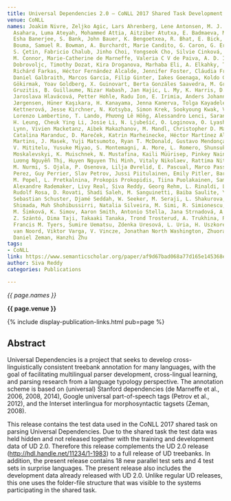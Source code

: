 ```yaml
---
title: Universal Dependencies 2.0 – CoNLL 2017 Shared Task Development and Test Data
venue: CoNLL
names: Joakim Nivre, Zeljko Agic, Lars Ahrenberg, Lene Antonsen, M. J. Aranzabe, Masayuki
  Asahara, Luma Ateyah, Mohammed Attia, Aitziber Atutxa, E. Badmaeva, Miguel Ballesteros,
  Esha Banerjee, S. Bank, John Bauer, K. Bengoetxea, R. Bhat, E. Bick, C. Bosco, G.
  Bouma, Samuel R. Bowman, A. Burchardt, Marie Candito, G. Caron, G. Eryigit, G. Celano,
  S. Çetin, Fabricio Chalub, Jinho Choi, Yongseok Cho, Silvie Cinková, Çagri Çöltekin,
  M. Connor, Marie-Catherine de Marneffe, Valeria C V de Paiva, A. D. Ilarraza, Kaja
  Dobrovoljc, Timothy Dozat, Kira Droganova, Marhaba Eli, A. Elkahky, T. Erjavec,
  Richárd Farkas, Héctor Fernández Alcalde, Jennifer Foster, Cláudia Freitas, K. Gajdošová,
  Daniel Galbraith, Marcos Garcia, Filip Ginter, Iakes Goenaga, Koldo Gojenola, Memduh
  Gökirmak, Yoav Goldberg, X. Guinovart, Berta Gonzáles Saavedra, M. Grioni, Normunds
  Gruzitis, B. Guillaume, Nizar Habash, Jan Hajic, L. My, K. Harris, D. Haug, B. Hladká,
  Jaroslava Hlavácová, Petter Hohle, Radu Ion, E. Irimia, Anders Johannsen, Fredrik
  Jørgensen, Hüner Kaşıkara, H. Kanayama, Jenna Kanerva, Tolga Kayadelen, Václava
  Kettnerová, Jesse Kirchner, N. Kotsyba, Simon Krek, Sookyoung Kwak, Veronika Laippala,
  Lorenzo Lambertino, T. Lando, Phương Lê Hồng, Alessandro Lenci, Saran Lertpradit,
  H. Leung, Cheuk Ying Li, Josie Li, N. Ljubešić, O. Loginova, O. Lyashevskaya, Teresa
  Lynn, Vivien Macketanz, Aibek Makazhanov, M. Mandl, Christopher D. Manning, R. Manurung,
  Catalina Maranduc, D. Mareček, Katrin Marheinecke, Héctor Martínez Alonso, André
  Martins, J. Masek, Yuji Matsumoto, Ryan T. McDonald, Gustavo Mendonça, Anna Missilä,
  V. Mititelu, Yusuke Miyao, S. Montemagni, A. More, L. Romero, Shunsuke Mori, Bohdan
  Moskalevskyi, K. Muischnek, N. Mustafina, Kaili Müürisep, Pinkey Nainwani, A. Nedoluzhko,
  Lương Nguyễn Thị, Huyen Nguyen Thi Minh, Vitaly Nikolaev, Rattima Nitisaroj, Hanna
  M. Nurmi, S. Ojala, P. Osenova, Lilja Øvrelid, E. Pascual, Marco Passarotti, Cenel-Augusto
  Perez, Guy Perrier, Slav Petrov, Jussi Piitulainen, Emily Pitler, Barbara Plank,
  M. Popel, L. Pretkalnina, Prokopis Prokopidis, Tiina Puolakainen, Sampo Pyysalo,
  Alexandre Rademaker, Livy Real, Siva Reddy, Georg Rehm, L. Rinaldi, Laura Rituma,
  Rudolf Rosa, D. Rovati, Shadi Saleh, M. Sanguinetti, Baiba Saulite, Yanin Sawanakunanon,
  Sebastian Schuster, Djamé Seddah, W. Seeker, M. Seraji, L. Shakurova, Mo Shen, A.
  Shimada, Muh Shohibussirri, Natalia Silveira, M. Simi, R. Simionescu, K. Simkó,
  M. Šimková, K. Simov, Aaron Smith, Antonio Stella, Jana Strnadová, A. Suhr, U. Sulubacak,
  Z. Szántó, Dima Taji, Takaaki Tanaka, Trond Trosterud, A. Trukhina, Reut Tsarfaty,
  Francis M. Tyers, Sumire Uematsu, Zdenka Uresová, L. Uria, H. Uszkoreit, Gertjan
  van Noord, Viktor Varga, V. Vincze, Jonathan North Washington, Zhuoran Yu, Z. Žabokrtský,
  Daniel Zeman, Hanzhi Zhu
tags:
- CoNLL
link: https://www.semanticscholar.org/paper/af9d67bad068a77d165e145368e98bf7bd7cce72
author: Siva Reddy
categories: Publications

---
```


*{{ page.names }}*

**{{ page.venue }}**

{% include display-publication-links.html pub=page %}

## Abstract

Universal Dependencies is a project that seeks to develop cross-linguistically consistent treebank annotation for many languages, with the goal of facilitating multilingual parser development, cross-lingual learning, and parsing research from a language typology perspective. The annotation scheme is based on (universal) Stanford dependencies (de Marneffe et al., 2006, 2008, 2014), Google universal part-of-speech tags (Petrov et al., 2012), and the Interset interlingua for morphosyntactic tagsets (Zeman, 2008). 
 
This release contains the test data used in the CoNLL 2017 shared task on parsing Universal Dependencies. Due to the shared task the test data was held hidden and not released together with the training and development data of UD 2.0. Therefore this release complements the UD 2.0 release (http://hdl.handle.net/11234/1-1983) to a full release of UD treebanks. In addition, the present release contains 18 new parallel test sets and 4 test sets in surprise languages. The present release also includes the development data already released with UD 2.0. Unlike regular UD releases, this one uses the folder-file structure that was visible to the systems participating in the shared task.